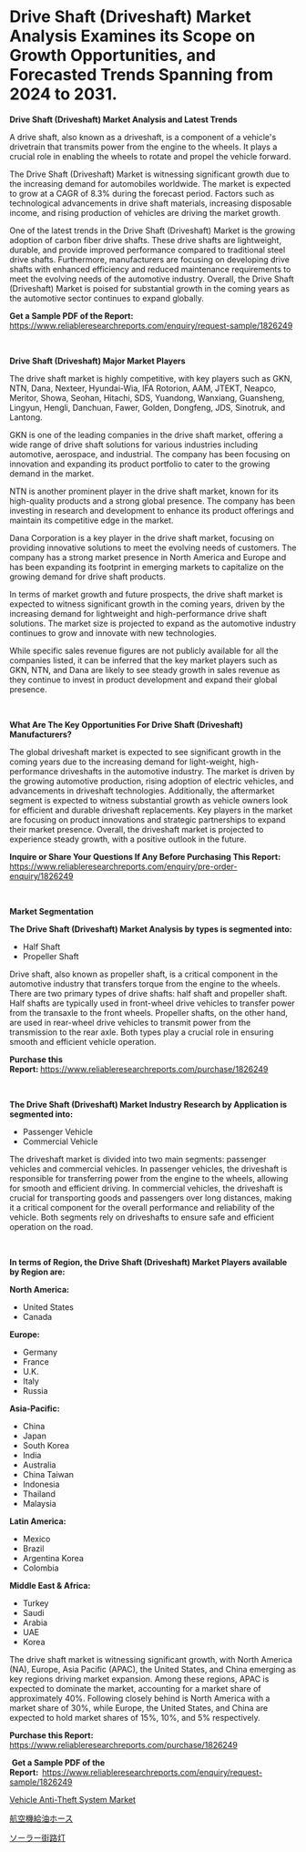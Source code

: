 <p><h1>Drive Shaft (Driveshaft) Market Analysis Examines its Scope on Growth Opportunities, and Forecasted Trends Spanning from 2024 to 2031.</h1></p><p><strong>Drive Shaft (Driveshaft) Market Analysis and Latest Trends</strong></p>
<p><p>A drive shaft, also known as a driveshaft, is a component of a vehicle's drivetrain that transmits power from the engine to the wheels. It plays a crucial role in enabling the wheels to rotate and propel the vehicle forward. </p><p>The Drive Shaft (Driveshaft) Market is witnessing significant growth due to the increasing demand for automobiles worldwide. The market is expected to grow at a CAGR of 8.3% during the forecast period. Factors such as technological advancements in drive shaft materials, increasing disposable income, and rising production of vehicles are driving the market growth. </p><p>One of the latest trends in the Drive Shaft (Driveshaft) Market is the growing adoption of carbon fiber drive shafts. These drive shafts are lightweight, durable, and provide improved performance compared to traditional steel drive shafts. Furthermore, manufacturers are focusing on developing drive shafts with enhanced efficiency and reduced maintenance requirements to meet the evolving needs of the automotive industry. Overall, the Drive Shaft (Driveshaft) Market is poised for substantial growth in the coming years as the automotive sector continues to expand globally.</p></p>
<p><strong>Get a Sample PDF of the Report:&nbsp;</strong> <a href="https://www.reliableresearchreports.com/enquiry/request-sample/1826249">https://www.reliableresearchreports.com/enquiry/request-sample/1826249</a></p>
<p>&nbsp;</p>
<p><strong>Drive Shaft (Driveshaft) Major Market Players</strong></p>
<p><p>The drive shaft market is highly competitive, with key players such as GKN, NTN, Dana, Nexteer, Hyundai-Wia, IFA Rotorion, AAM, JTEKT, Neapco, Meritor, Showa, Seohan, Hitachi, SDS, Yuandong, Wanxiang, Guansheng, Lingyun, Hengli, Danchuan, Fawer, Golden, Dongfeng, JDS, Sinotruk, and Lantong. </p><p>GKN is one of the leading companies in the drive shaft market, offering a wide range of drive shaft solutions for various industries including automotive, aerospace, and industrial. The company has been focusing on innovation and expanding its product portfolio to cater to the growing demand in the market.</p><p>NTN is another prominent player in the drive shaft market, known for its high-quality products and a strong global presence. The company has been investing in research and development to enhance its product offerings and maintain its competitive edge in the market.</p><p>Dana Corporation is a key player in the drive shaft market, focusing on providing innovative solutions to meet the evolving needs of customers. The company has a strong market presence in North America and Europe and has been expanding its footprint in emerging markets to capitalize on the growing demand for drive shaft products.</p><p>In terms of market growth and future prospects, the drive shaft market is expected to witness significant growth in the coming years, driven by the increasing demand for lightweight and high-performance drive shaft solutions. The market size is projected to expand as the automotive industry continues to grow and innovate with new technologies.</p><p>While specific sales revenue figures are not publicly available for all the companies listed, it can be inferred that the key market players such as GKN, NTN, and Dana are likely to see steady growth in sales revenue as they continue to invest in product development and expand their global presence.</p></p>
<p>&nbsp;</p>
<p><strong>What Are The Key Opportunities For Drive Shaft (Driveshaft) Manufacturers?</strong></p>
<p><p>The global driveshaft market is expected to see significant growth in the coming years due to the increasing demand for light-weight, high-performance driveshafts in the automotive industry. The market is driven by the growing automotive production, rising adoption of electric vehicles, and advancements in driveshaft technologies. Additionally, the aftermarket segment is expected to witness substantial growth as vehicle owners look for efficient and durable driveshaft replacements. Key players in the market are focusing on product innovations and strategic partnerships to expand their market presence. Overall, the driveshaft market is projected to experience steady growth, with a positive outlook in the future.</p></p>
<p><strong>Inquire or Share Your Questions If Any Before Purchasing This Report:</strong> <a href="https://www.reliableresearchreports.com/enquiry/pre-order-enquiry/1826249">https://www.reliableresearchreports.com/enquiry/pre-order-enquiry/1826249</a></p>
<p>&nbsp;</p>
<p><strong>Market Segmentation</strong></p>
<p><strong>The Drive Shaft (Driveshaft) Market Analysis by types is segmented into:</strong></p>
<p><ul><li>Half Shaft</li><li>Propeller Shaft</li></ul></p>
<p><p>Drive shaft, also known as propeller shaft, is a critical component in the automotive industry that transfers torque from the engine to the wheels. There are two primary types of drive shafts: half shaft and propeller shaft. Half shafts are typically used in front-wheel drive vehicles to transfer power from the transaxle to the front wheels. Propeller shafts, on the other hand, are used in rear-wheel drive vehicles to transmit power from the transmission to the rear axle. Both types play a crucial role in ensuring smooth and efficient vehicle operation.</p></p>
<p><strong>Purchase this Report:&nbsp;</strong><a href="https://www.reliableresearchreports.com/purchase/1826249">https://www.reliableresearchreports.com/purchase/1826249</a></p>
<p>&nbsp;</p>
<p><strong>The Drive Shaft (Driveshaft) Market Industry Research by Application is segmented into:</strong></p>
<p><ul><li>Passenger Vehicle</li><li>Commercial Vehicle</li></ul></p>
<p><p>The driveshaft market is divided into two main segments: passenger vehicles and commercial vehicles. In passenger vehicles, the driveshaft is responsible for transferring power from the engine to the wheels, allowing for smooth and efficient driving. In commercial vehicles, the driveshaft is crucial for transporting goods and passengers over long distances, making it a critical component for the overall performance and reliability of the vehicle. Both segments rely on driveshafts to ensure safe and efficient operation on the road.</p></p>
<p>&nbsp;</p>
<p><strong>In terms of Region, the Drive Shaft (Driveshaft) Market Players available by Region are:</strong></p>
<p>
    <p> <strong> North America: </strong>
        <ul>
            <li>United States</li>
            <li>Canada</li>
        </ul>
        </p> 
    <p> <strong> Europe: </strong>
        <ul>
            <li>Germany</li>
            <li>France</li>
            <li>U.K.</li>
            <li>Italy</li>
            <li>Russia</li>
        </ul>
        </p> 
    <p> <strong> Asia-Pacific: </strong>
        <ul>
            <li>China</li>
            <li>Japan</li>
            <li>South Korea</li>
            <li>India</li>
            <li>Australia</li>
            <li>China Taiwan</li>
            <li>Indonesia</li>
            <li>Thailand</li>
            <li>Malaysia</li>
        </ul>
        </p> 
    <p> <strong> Latin America: </strong>
        <ul>
            <li>Mexico</li>
            <li>Brazil</li>
            <li>Argentina Korea</li>
            <li>Colombia</li>
        </ul>
        </p> 
    <p> <strong> Middle East & Africa: </strong>
        <ul>
            <li>Turkey</li>
            <li>Saudi</li>
            <li>Arabia</li>
            <li>UAE</li>
            <li>Korea</li>
        </ul>
    </p>
    </p>
<p><p>The drive shaft market is witnessing significant growth, with North America (NA), Europe, Asia Pacific (APAC), the United States, and China emerging as key regions driving market expansion. Among these regions, APAC is expected to dominate the market, accounting for a market share of approximately 40%. Following closely behind is North America with a market share of 30%, while Europe, the United States, and China are expected to hold market shares of 15%, 10%, and 5% respectively.</p></p>
<p><strong>Purchase this Report: </strong><a href="https://www.reliableresearchreports.com/purchase/1826249">https://www.reliableresearchreports.com/purchase/1826249</a></p>
<p>&nbsp;<strong>Get a Sample PDF of the Report:&nbsp;&nbsp;</strong><a href="https://www.reliableresearchreports.com/enquiry/request-sample/1826249">https://www.reliableresearchreports.com/enquiry/request-sample/1826249</a></p>
<p><strong></strong></p>
<p><p><a href="https://view.publitas.com/reportprime-1/vehicle-anti-theft-system-market-size-and-growth-market-segmentation-regional-and-country-breakdowns-and-market-trends-for-period-from-2023-2030/">Vehicle Anti-Theft System Market</a></p><p><a href="https://medium.com/@ashman753/%E8%88%AA%E7%A9%BA%E6%A9%9F%E7%B5%A6%E6%B2%B9%E3%83%9B%E3%83%BC%E3%82%B9%E5%B8%82%E5%A0%B4%E3%81%AF-%E5%B8%82%E5%A0%B4%E3%82%B7%E3%82%A7%E3%82%A2-%E5%B8%82%E5%A0%B4%E5%8B%95%E5%90%91-%E5%B8%82%E5%A0%B4%E6%88%90%E9%95%B7%E3%81%AB%E9%96%A2%E3%81%99%E3%82%8B%E6%83%85%E5%A0%B1%E3%82%92%E6%8F%90%E4%BE%9B%E3%81%97%E3%81%BE%E3%81%99-01f114781232">航空機給油ホース</a></p><p><a href="https://medium.com/@rosemarieleffler2023/%E6%AC%A1%E3%81%AE%E6%96%87%E7%AB%A0%E3%82%92%E6%97%A5%E6%9C%AC%E8%AA%9E%E3%81%AB%E7%BF%BB%E8%A8%B3%E3%81%97%E3%81%A6%E3%81%8F%E3%81%A0%E3%81%95%E3%81%84-%E3%82%BD%E3%83%BC%E3%83%A9%E3%83%BC%E3%82%B9%E3%83%88%E3%83%AA%E3%83%BC%E3%83%88%E3%83%A9%E3%82%A4%E3%83%86%E3%82%A3%E3%83%B3%E3%82%B0%E5%B8%82%E5%A0%B4%E3%81%AE%E3%82%A4%E3%83%B3%E3%82%B5%E3%82%A4%E3%83%88-%E5%B8%82%E5%A0%B4%E5%8B%95%E5%90%91-%E6%88%90%E9%95%B7-%E4%BA%88%E6%B8%AC-2024%E5%B9%B4%E3%81%8B%E3%82%892031%E5%B9%B4%E3%81%BE%E3%81%A7-872347ca72a5">ソーラー街路灯</a></p></p>